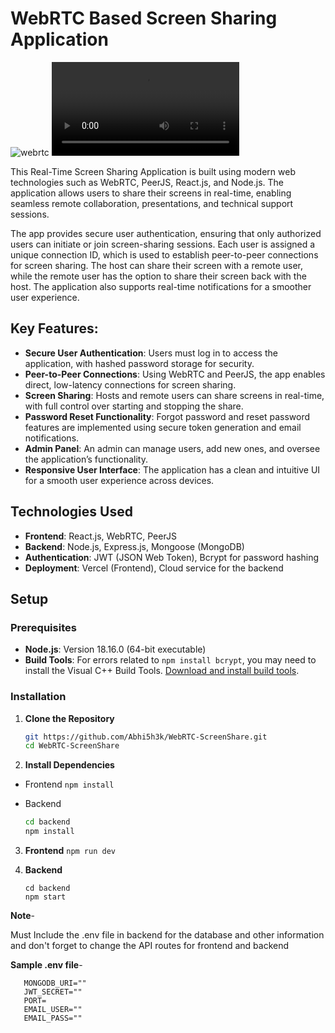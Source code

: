 # WebRTC Based Screen Sharing Application

![webrtc](https://github.com/user-attachments/assets/b7e12b06-57c3-4e9b-b0f0-cc686bf04352)
![webrtc](https://www.bytevortex.in/Project.mp4)


This Real-Time Screen Sharing Application is built using modern web technologies such as WebRTC, PeerJS, React.js, and Node.js. The application allows users to share their screens in real-time, enabling seamless remote collaboration, presentations, and technical support sessions.

The app provides secure user authentication, ensuring that only authorized users can initiate or join screen-sharing sessions. Each user is assigned a unique connection ID, which is used to establish peer-to-peer connections for screen sharing. The host can share their screen with a remote user, while the remote user has the option to share their screen back with the host. The application also supports real-time notifications for a smoother user experience.

## Key Features:

- **Secure User Authentication**: Users must log in to access the application, with hashed password storage for security.
- **Peer-to-Peer Connections**: Using WebRTC and PeerJS, the app enables direct, low-latency connections for screen sharing.
- **Screen Sharing**: Hosts and remote users can share screens in real-time, with full control over starting and stopping the share.
- **Password Reset Functionality**: Forgot password and reset password features are implemented using secure token generation and email notifications.
- **Admin Panel**: An admin can manage users, add new ones, and oversee the application’s functionality.
- **Responsive User Interface**: The application has a clean and intuitive UI for a smooth user experience across devices.


## Technologies Used

- **Frontend**: React.js, WebRTC, PeerJS
- **Backend**: Node.js, Express.js, Mongoose (MongoDB)
- **Authentication**: JWT (JSON Web Token), Bcrypt for password hashing
- **Deployment**: Vercel (Frontend), Cloud service for the backend

## Setup

### Prerequisites

- **Node.js**: Version 18.16.0 (64-bit executable)
- **Build Tools**: For errors related to `npm install bcrypt`, you may need to install the Visual C++ Build Tools. [Download and install build tools](https://visualstudio.microsoft.com/visual-cpp-build-tools/).

### Installation

1. **Clone the Repository**
   ```bash
   git https://github.com/Abhi5h3k/WebRTC-ScreenShare.git
   cd WebRTC-ScreenShare
   ```

2. **Install Dependencies**
- Frontend ```npm install```
- Backend 

  ```bash
  cd backend
  npm install
  ```

3. **Frontend**
    ```npm run dev```

4. **Backend**
    ```
    cd backend  
    npm start
    ```

**Note**-

Must Include the .env file in backend for the database and other information and don't forget to change the API routes for frontend and backend

**Sample .env file**-
```
   MONGODB_URI=""
   JWT_SECRET=""
   PORT=
   EMAIL_USER=""
   EMAIL_PASS=""
```
